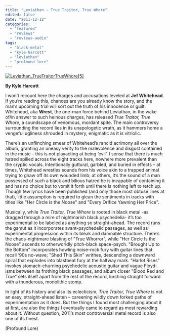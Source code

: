 ```yaml
---
title: "Leviathan - True Traitor, True Whore"
edited: false
date: "2011-12-12"
categories:
  - "featured"
  - "reviews"
  - "reviews-audio"
tags:
  - "black-metal"
  - "kyle-harcott"
  - "leviathan"
  - "profound-lore"
---
```


[![](http://www.hellbound.ca/wp-content/uploads/2011/12/Leviathan_TrueTraitorTrueWhore5.jpg "Leviathan_TrueTraitorTrueWhore[5]")](http://www.hellbound.ca/wp-content/uploads/2011/12/Leviathan_TrueTraitorTrueWhore5.jpg)

**By Kyle Harcott**

I won’t recount here the charges and accusations leveled at **Jef Whitehead**. If you’re reading this, chances are you already know the story, and the man’s upcoming trial will sort out the truth of his innocence or guilt. Whitehead, aka **Wrest**, the one-man force behind Leviathan, in the wake of/in answer to such heinous charges, has released _True Traitor, True Whore_, a soundscape of venomous, mordant spite. The main controversy surrounding the record lies in its unapologetic wrath, as it hammers home a vengeful ugliness shrouded in mystery, enigmatic as it is vitriolic.

There’s an unflinching smear of Whitehead’s rancid acrimony all over the album, granting an uneasy verity to the malevolence and disgust contained in the music – this is not playacting at being ‘evil’. I sense that there is much hatred spilled across the eight tracks here, nowhere more prevalent than the cryptic vocals. Intentionally guttural, garbled, and buried in effects – at times, Whitehead wrestles sounds from his voice akin to a trapped animal trying to gnaw off its own wounded limb; at others, it’s the sound of a man possessed of such a black and bilious hatred he is incapable of containing it and has no choice but to vomit it forth until there is nothing left to retch up. Though few lyrics have been published (and only those most obtuse lines at that), little assumption is required to glean the sentiments in tracks with titles like "Her Circle is the Noose" and "Every Orifice Yawning Her Price".

Musically, while _True Traitor, True Whore_ is rooted in black metal -as dragged through a mire of nightmarish black psychedelia- it’s too experimental to be labeled as anything so straight-ahead. The record runs the gamut as it incorporates avant-psychedelic passages, as well as experimental progression within its bleak and damnable structure. There’s the chaos-nightmare blasting of "True Whorror", while "Her Circle Is the Noose" ascends to otherworldly pitch-black space-psych. "Brought Up to the Bottom" incorporates howling noise-rock fury with guitar lines that recall ‘90s no-wave; "Shed This Skin" writhes, descending a downward spiral that explodes into blastbeat fury at the halfway mark. "Harlot Rises" invokes stomach-churning psychedelic acoustic guitar and vague Floyd-isms between its frothing black passages, and album closer "Blood Red and True" sets itself apart from the rest of the record, lurching straight forward with a thunderous, monolithic stomp.

In light of its history and also its eclecticism, _True Traitor, True Whore_ is not an easy, straight-ahead listen – careening wildly down forked paths of experimentation as it does. But the things I found most challenging about it at first, are also the things I eventually came to regard as most rewarding about it. Without question, 2011’s most controversial metal record is also one of its finest.

(Profound Lore)
